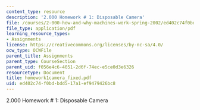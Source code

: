 ```yaml
---
content_type: resource
description: '2.000 Homework # 1: Disposable Camera'
file: /courses/2-000-how-and-why-machines-work-spring-2002/ed402c74f0bdbdd517a1ef9479426bc8_homework1camera_fixed.pdf
file_type: application/pdf
learning_resource_types:
- Assignments
license: https://creativecommons.org/licenses/by-nc-sa/4.0/
ocw_type: OCWFile
parent_title: Assignments
parent_type: CourseSection
parent_uid: f056e4c6-4051-2d6f-74ec-e5ce0d3e6326
resourcetype: Document
title: homework1camera_fixed.pdf
uid: ed402c74-f0bd-bdd5-17a1-ef9479426bc8
---
```

2.000 Homework # 1: Disposable Camera
